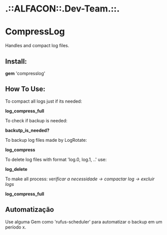 <h1>
.::ALFACON::.Dev-Team.::.
</h1>

<h1>
CompressLog
</h1>

Handles and compact log files.
<h2>
Install:
</h2>

**gem** 'compresslog'

<h2>
How To Use:
</h2>

To compact all logs just if its needed:

**log_compress_full**

To check if backup is needed:

**backutp_is_needed?**

To backup log files made by LogRotate:

**log_compress**

To delete log files with format 'log.0, log.1, ..' use:

**log_delete**

To make all process:  _verificar a necessidade -> compactar log -> excluir logs_ 

**log_compress_full**


<h2>
Automatização
</h2>

Use alguma Gem como 'rufus-scheduler' para automatizar o backup em um período x.
